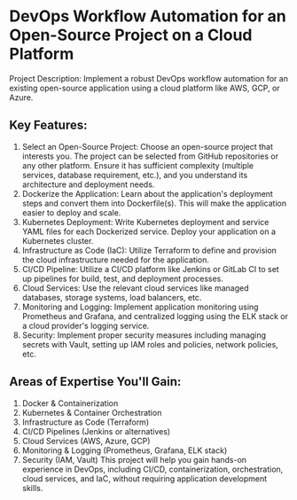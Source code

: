 # DevOps Workflow Automation for an Open-Source Project on a Cloud Platform

Project Description:
Implement a robust DevOps workflow automation for an existing open-source application using a cloud platform like AWS, GCP, or Azure. 
##  Key Features:
  1.	Select an Open-Source Project: Choose an open-source project that interests you. The project can be selected from GitHub repositories or any other platform. Ensure it has sufficient complexity (multiple services, database requirement, etc.), and you understand its architecture and deployment needs.
  2.	Dockerize the Application: Learn about the application's deployment steps and convert them into Dockerfile(s). This will make the application easier to deploy and scale.
  3.	Kubernetes Deployment: Write Kubernetes deployment and service YAML files for each Dockerized service. Deploy your application on a Kubernetes cluster.
  4.	Infrastructure as Code (IaC): Utilize Terraform to define and provision the cloud infrastructure needed for the application.
  5.	CI/CD Pipeline: Utilize a CI/CD platform like Jenkins or GitLab CI to set up pipelines for build, test, and deployment processes.
  6.	Cloud Services: Use the relevant cloud services like managed databases, storage systems, load balancers, etc.
  7.	Monitoring and Logging: Implement application monitoring using Prometheus and Grafana, and centralized logging using the ELK stack or a cloud provider's logging service.
  8.	Security: Implement proper security measures including managing secrets with Vault, setting up IAM roles and policies, network policies, etc.
## Areas of Expertise You'll Gain:
  1.	Docker & Containerization
  2.	Kubernetes & Container Orchestration
  3.	Infrastructure as Code (Terraform)
  4.	CI/CD Pipelines (Jenkins or alternatives)
  5.	Cloud Services (AWS, Azure, GCP)
  6.	Monitoring & Logging (Prometheus, Grafana, ELK stack)
  7.	Security (IAM, Vault)
This project will help you gain hands-on experience in DevOps, including CI/CD, containerization, orchestration, cloud services, and IaC, without requiring application development skills.
